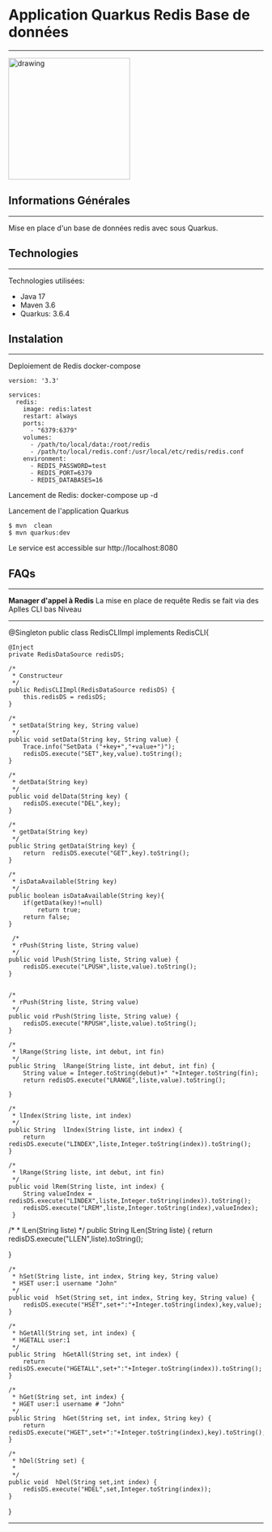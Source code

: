 ## <h1>Application Quarkus Redis Base de données</h1>
***
<img src="https://upload.wikimedia.org/wikipedia/fr/thumb/6/6b/Redis_Logo.svg/701px-Redis_Logo.svg.png?20190421180155" alt="drawing" height="240px"/>

## Informations Générales
***
Mise en place d'un base de données redis avec sous Quarkus.

## Technologies
***
Technologies utilisées:
* Java 17 
* Maven 3.6
* Quarkus: 3.6.4
## Instalation
***
Deploiement de Redis docker-compose<br>
```
version: '3.3'

services:
  redis:
    image: redis:latest
    restart: always
    ports:
      - "6379:6379"
    volumes:
      - /path/to/local/dаta:/root/redis
      - /path/to/local/redis.conf:/usr/local/etc/redis/redis.conf
    environment:
      - REDIS_PASSWORD=test
      - REDIS_PORT=6379
      - REDIS_DATABASES=16
```
Lancement de Redis:
docker-compose up -d 

Lancement de l'application Quarkus<br>
```
$ mvn  clean
$ mvn quarkus:dev
```
Le service est accessible sur http://localhost:8080

## FAQs
***
**Manager d'appel à Redis**
La mise en place de requête Redis se fait via des Aplles CLI bas Niveau

---
@Singleton
public class RedisCLIImpl implements RedisCLI{
    
    @Inject
    private RedisDataSource redisDS;

    /*
     * Constructeur
     */
    public RedisCLIImpl(RedisDataSource redisDS) {
        this.redisDS = redisDS;
    }

    /*
     * setData(String key, String value)
     */
    public void setData(String key, String value) {
        Trace.info("SetData ("+key+","+value+")");
        redisDS.execute("SET",key,value).toString();
    }

    /*
     * detData(String key) 
     */
    public void delData(String key) {
        redisDS.execute("DEL",key);
    }        
     
    /*
     * getData(String key) 
     */
    public String getData(String key) {
        return  redisDS.execute("GET",key).toString();
    }

    /*
     * isDataAvailable(String key) 
     */
    public boolean isDataAvailable(String key){
        if(getData(key)!=null)
            return true;
        return false;
    }

     /*
     * rPush(String liste, String value)
     */
    public void lPush(String liste, String value) {
        redisDS.execute("LPUSH",liste,value).toString();
    }


    /*
     * rPush(String liste, String value)
     */
    public void rPush(String liste, String value) {
        redisDS.execute("RPUSH",liste,value).toString();
    }

    /*
     * lRange(String liste, int debut, int fin)
     */
    public String  lRange(String liste, int debut, int fin) {
        String value = Integer.toString(debut)+" "+Integer.toString(fin);
        return redisDS.execute("LRANGE",liste,value).toString();

    }

    /*
     * lIndex(String liste, int index) 
     */
    public String  lIndex(String liste, int index) {
        return redisDS.execute("LINDEX",liste,Integer.toString(index)).toString();
    }

    /*
     * lRange(String liste, int debut, int fin)
     */
    public void lRem(String liste, int index) {
        String valueIndex = redisDS.execute("LINDEX",liste,Integer.toString(index)).toString();
        redisDS.execute("LREM",liste,Integer.toString(index),valueIndex);
     }


   /*
     * lLen(String liste)
     */
    public String  lLen(String liste) {
        return redisDS.execute("LLEN",liste).toString();

   }

    /*
     * hSet(String liste, int index, String key, String value) 
     * HSET user:1 username "John"
     */
    public void  hSet(String set, int index, String key, String value) {
        redisDS.execute("HSET",set+":"+Integer.toString(index),key,value);
    }

    /*
     * hGetAll(String set, int index) {
     * HGETALL user:1
     */
    public String  hGetAll(String set, int index) {
        return redisDS.execute("HGETALL",set+":"+Integer.toString(index)).toString();
    }

    /*
     * hGet(String set, int index) {
     * HGET user:1 username # "John"
     */
    public String  hGet(String set, int index, String key) {
        return redisDS.execute("HGET",set+":"+Integer.toString(index),key).toString();
    }

    /*
     * hDel(String set) {
     * 
     */
    public void  hDel(String set,int index) {
        redisDS.execute("HDEL",set,Integer.toString(index));
    }

}

---
